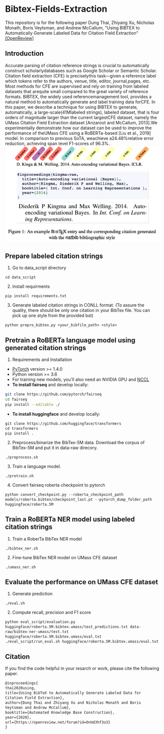 # Bibtex-Fields-Extraction
This repository is for the following paper
Dung Thai, Zhiyang Xu, Nicholas Monath, Boris Veytsman, and Andrew McCallum, "Using BIBTEX to Automatically Generate Labeled Data for Citation Field Extraction" [[OpenReview]](https://openreview.net/pdf?id=OnUd3hf3o3)

## Introduction
Accurate parsing of citation reference strings is crucial to automatically construct scholarlydatabases such as Google Scholar or Semantic Scholar. Citation field extraction (CFE) is preciselythis task—given a reference label which tokens refer to the authors, venue, title, editor, journal,pages, etc. Most methods for CFE are supervised and rely on training from labeled datasets that arequite small compared to the great variety of reference formats. BIBTEX, the widely used referencemanagement tool, provides a natural method to automatically generate and label training data forCFE. In this paper, we describe a technique for using BIBTEX to generate, automatically, a large-scale(41Mlabeled strings), labeled dataset, that is four orders of magnitude larger than the current largestCFE dataset, namely the UMass Citation Field Extraction dataset  [Anzaroot and McCallum, 2013].We experimentally demonstrate how our dataset can be used to improve the performance of theUMass CFE using a RoBERTa-based [Liu et al., 2019] model. In comparison to previous SoTA, weachieve a24.48%relative error reduction, achieving span level F1-scores of 96.3%.
![sample](figure/sample.png)
## Prepare labeled citation strings 
1. Go to data_script directory
```
cd data_script
```
2. Install requirments
```
pip install requirements.txt
```
3. Generate labeled citation strings in CONLL format. (To assure the quality, there should be only one citation in your BibTex file. You can pick up one style from the provided bst)
```
python prepro_bibtex.py <your_bibfile_path> <style>
```
## Pretrain a RoBERTa language model using generated citation strings
1. Requirements and Installation
* [PyTorch](http://pytorch.org/) version >= 1.4.0
* Python version >= 3.6
* For training new models, you'll also need an NVIDIA GPU and [NCCL](https://github.com/NVIDIA/nccl)
* **To install fairseq** and develop locally:
```bash
git clone https://github.com/pytorch/fairseq
cd fairseq
pip install --editable ./
```
* **To install huggingface** and develop locally:
```
git clone https://github.com/huggingface/transformers
cd transformers
pip install .
```
2. Preprocess/binarize the BibTex-5M data. Download the corpus of BibTex-5M and put it in data-raw direcory.
```
./preprocess.sh
```
3. Train a language model. 
```
./pretrain.sh
```
4. Convert fairseq roberta checkpoint to pytorch
```
python convert_checkpoint.py --roberta_checkpoint_path models/roberta.bibtex/checkpoint_last.pt --pytorch_dump_folder_path huggingface/roberta.5M
```
## Train a RoBERTa NER model using labeled citation strings
1. Train a RoberTa BibTex NER model
```
./bibtex_ner.sh
```
2. Fine-tune BibTex NER model on UMass CFE dataset
```
./umass_ner.sh
```
## Evaluate the performance on UMass CFE dataset
1. Generate prediction
```
./eval.sh
```
2. Compute recall, precision and F1 score 
```
python eval_script/evaluation.py huggingface/roberta.5M.bibtex.umass/test_predictions.txt data-raw/bibtex-ner-umass/test.txt huggingface/roberta.5M.bibtex.umass/eval.txt
./eval_script/run_eval.sh huggingface/roberta.5M.bibtex.umass/eval.txt
```
## Citation
If you find the code helpful in your resarch or work, please cite the following paper.
```
@inproceedings{
thai2020using,
title={Using BibTeX to Automatically Generate Labeled Data for Citation Field Extraction},
author={Dung Thai and Zhiyang Xu and Nicholas Monath and Boris Veytsman and Andrew McCallum},
booktitle={Automated Knowledge Base Construction},
year={2020},
url={https://openreview.net/forum?id=OnUd3hf3o3}
}
```
